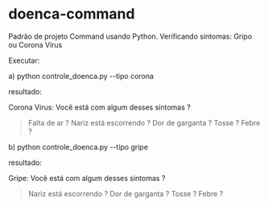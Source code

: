 # doenca-command
Padrão de projeto Command usando Python. Verificando sintomas: Gripo ou Corona Vírus

Executar:

a) python controle_doenca.py --tipo corona

resultado:

Corona Virus: Você está com algum desses sintomas ?

> Falta de ar ?
> Nariz está escorrendo ?
> Dor de garganta ?
> Tosse ?
> Febre ?

b) python controle_doenca.py --tipo gripe

resultado:

Gripe: Você está com algum desses sintomas ?

> Nariz está escorrendo ?
> Dor de garganta ?
> Tosse ?
> Febre ?
